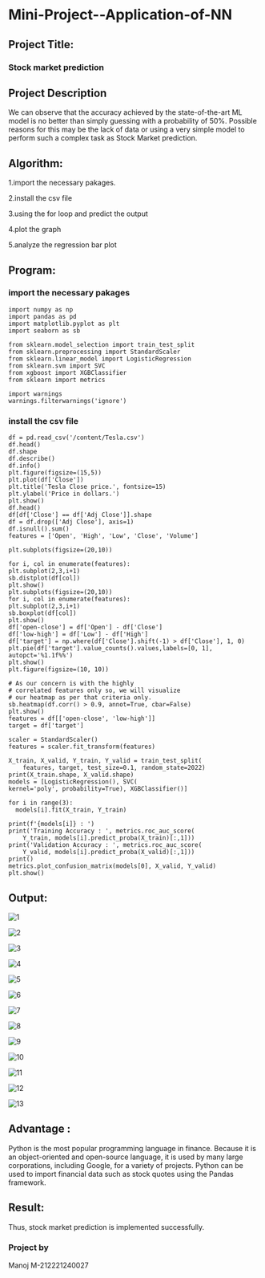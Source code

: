 # Mini-Project--Application-of-NN

## Project Title:
### Stock market prediction
## Project Description 
   We can observe that the accuracy achieved by the state-of-the-art ML model is no better than simply guessing with a probability of 50%. Possible reasons for this may be the lack of data or using a very simple model to perform such a complex task as Stock Market prediction.
## Algorithm:
1.import the necessary pakages.

2.install the csv file

3.using the for loop and predict the output

4.plot the graph

5.analyze the regression bar plot

## Program:
###                        import the necessary pakages
~~~
import numpy as np
import pandas as pd
import matplotlib.pyplot as plt
import seaborn as sb

from sklearn.model_selection import train_test_split
from sklearn.preprocessing import StandardScaler
from sklearn.linear_model import LogisticRegression
from sklearn.svm import SVC
from xgboost import XGBClassifier
from sklearn import metrics

import warnings
warnings.filterwarnings('ignore')
~~~
###                       install the csv file
~~~
df = pd.read_csv('/content/Tesla.csv')
df.head()
df.shape
df.describe()
df.info()
plt.figure(figsize=(15,5))
plt.plot(df['Close'])
plt.title('Tesla Close price.', fontsize=15)
plt.ylabel('Price in dollars.')
plt.show()
df.head()
df[df['Close'] == df['Adj Close']].shape
df = df.drop(['Adj Close'], axis=1)
df.isnull().sum()
features = ['Open', 'High', 'Low', 'Close', 'Volume']

plt.subplots(figsize=(20,10))

for i, col in enumerate(features):
plt.subplot(2,3,i+1)
sb.distplot(df[col])
plt.show()
plt.subplots(figsize=(20,10))
for i, col in enumerate(features):
plt.subplot(2,3,i+1)
sb.boxplot(df[col])
plt.show()
df['open-close'] = df['Open'] - df['Close']
df['low-high'] = df['Low'] - df['High']
df['target'] = np.where(df['Close'].shift(-1) > df['Close'], 1, 0)
plt.pie(df['target'].value_counts().values,labels=[0, 1], autopct='%1.1f%%')
plt.show()
plt.figure(figsize=(10, 10))

# As our concern is with the highly
# correlated features only so, we will visualize
# our heatmap as per that criteria only.
sb.heatmap(df.corr() > 0.9, annot=True, cbar=False)
plt.show()
features = df[['open-close', 'low-high']]
target = df['target']

scaler = StandardScaler()
features = scaler.fit_transform(features)

X_train, X_valid, Y_train, Y_valid = train_test_split(
	features, target, test_size=0.1, random_state=2022)
print(X_train.shape, X_valid.shape)
models = [LogisticRegression(), SVC(
kernel='poly', probability=True), XGBClassifier()]

for i in range(3):
  models[i].fit(X_train, Y_train)

print(f'{models[i]} : ')
print('Training Accuracy : ', metrics.roc_auc_score(
	Y_train, models[i].predict_proba(X_train)[:,1]))
print('Validation Accuracy : ', metrics.roc_auc_score(
	Y_valid, models[i].predict_proba(X_valid)[:,1]))
print()
metrics.plot_confusion_matrix(models[0], X_valid, Y_valid)
plt.show()
~~~

## Output:

![1](https://user-images.githubusercontent.com/94588708/206670363-35c05133-31a9-4754-9083-9d71981cabc7.png)

![2](https://user-images.githubusercontent.com/94588708/206670381-852506c1-dc85-4de2-80a6-3bf958a4ee42.png)

![3](https://user-images.githubusercontent.com/94588708/206670396-e101a966-4e36-49f4-9a74-06e92c006435.png)

![4](https://user-images.githubusercontent.com/94588708/206670413-06c10e3f-99ad-401d-ac12-651c63c86471.png)

![5](https://user-images.githubusercontent.com/94588708/206670431-551c2bca-5d17-4a3c-b18f-c1509c3c36f7.png)

![6](https://user-images.githubusercontent.com/94588708/206670488-952ce015-68a3-4bef-88f7-1343278e0800.png)

![7](https://user-images.githubusercontent.com/94588708/206670512-cd72c675-5e62-4cc7-86d6-214d7d1ffa90.png)

![8](https://user-images.githubusercontent.com/94588708/206670573-1bc1387d-7b73-4e22-8234-b7b8a4a3f073.png)

![9](https://user-images.githubusercontent.com/94588708/206670624-43d0bd32-488f-4a42-bbca-1bb367d023d4.png)

![10](https://user-images.githubusercontent.com/94588708/206670649-152899db-5ead-4340-9472-5852ca5b7525.png)

![11](https://user-images.githubusercontent.com/94588708/206670695-79c5701a-e4a7-4b4f-8ec1-900f0c55e1a3.png)

![12](https://user-images.githubusercontent.com/94588708/206670716-58e0cc81-edbc-4940-a4e9-634ff7990e67.png)

![13](https://user-images.githubusercontent.com/94588708/206670747-2e9f820f-2cb3-41dc-b598-d91292306f53.png)

## Advantage :
Python is the most popular programming language in finance. Because it is an object-oriented and open-source language, it is used by many large corporations, including Google, for a variety of projects. Python can be used to import financial data such as stock quotes using the Pandas framework.
## Result:
Thus, stock market prediction is implemented successfully.

### Project by
Manoj M-212221240027
